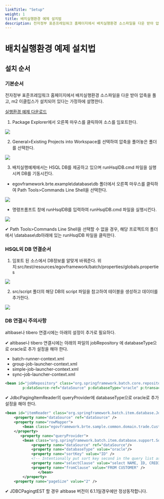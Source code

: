 ```yaml
---
linkTitle: "Setup"
weight: 1
title: 배치실행환경 예제 설치법
description: 전자정부 표준프레임워크 홈페이지에서 배치실행환경 소스파일을 다운 받아 압축을 풀고, m2 이클립스가 설치되어 있다는 가정하에 설명한다.
---
```

# 배치실행환경 예제 설치법

## 설치 순서
### 기본순서
전자정부 표준프레임워크 홈페이지에서 배치실행환경 소스파일을 다운 받아 압축을 풀고, m2 이클립스가 설치되어 있다는 가정하에 설명한다.

[실행환경 예제 다운로드](http://www.egovframe.go.kr/EgovRunEnvReleaseEdu.jsp?menu=3&submenu=1&leftsub=5)

1. Package Explorer에서 오른쪽 마우스를 클릭하여 소스를 임포트한다.

![](./images/사용자_지정_3.jpg)

2. General>Existing Projects into Workspace를 선택하여 압축을 풀어놓은 폴더를 선택한다.

![](./images/사용자_지정_4.jpg)

3. 배치실행예제에서는 HSQL DB를 제공하고 있으며 runHsqlDB.cmd 파일을 실행시켜 DB를 기동시킨다.

- egovframework.brte.example\database\db 폴더에서 오른쪽 마우스를 클릭하여 Path Tools>Commands Line Shell을 선택한다.

![](./images/setup_cmd.png)

- 명령프롬프트 창에 runHsqlDB를 입력하여 runHsqlDB.cmd 파일을 실행시킨다.

![](./images/setup_cmd2.png)

✔ Path Tools>Commands Line Shell을 선택할 수 없을 경우, 해당 프로젝트의 폴더에서 \database\db아래에 있는 runHsqlDB 파일을 클릭한다.

### HSQL외 DB 연결순서
1. 임포트 된 소스에서 DB정보를 알맞게 바꿔준다. 위치:src/test/resources/egovframework/batch/properties/globals.properties

![](./images/setup_dbproperty.png)

2. src/script 폴더의 해당 DB의 script 파일을 참고하여 테이블을 생성하고 데이터를 추가한다.

![](./images/setup_dbscript.png)

### DB 연결시 주의사항
altibase나 tibero 연결시에는 아래의 설정이 추가로 필요하다.

✔ altibase나 tibero 연결시에는 아래의 파일의 jobRepository 에 databaseType으로 oracle로 추가 설정을 해야 한다.

- batch-runner-context.xml
- group-job-launcher-context.xml
- simple-job-launcher-context.xml
- sync–job-launcher-context.xml

```xml
<bean id="jobRepository" class="org.springframework.batch.core.repository.support.JobRepositoryFactoryBean"
		p:dataSource-ref="dataSource" p:databaseType="oracle" p:transactionManager-ref="transactionManager" p:lobHandler-ref="lobHandler"/>
```

✔ JdbcPagingItemReader의 queryProvider에 databaseType으로 oracle로 추가 설정을 해야 한다.

```xml
<bean id="itemReader" class="org.springframework.batch.item.database.JdbcPagingItemReader" scope="step">
	<property name="dataSource" ref="dataSource" />
	<property name="rowMapper">
		<bean class="egovframework.brte.sample.common.domain.trade.CustomerCreditRowMapper" />
	</property>
       <property name="queryProvider">
		<bean class="org.springframework.batch.item.database.support.SqlPagingQueryProviderFactoryBean">
			<property name="dataSource" ref="dataSource"/>
			<property name="databaseType" value="oracle"/>
			<property name="sortKey" value="ID" />
			<!-- Intentionally put sort key second in the query list as a test -->
			<property name="selectClause" value="select NAME, ID, CREDIT" />
			<property name="fromClause" value="FROM CUSTOMER" />
               </bean>
        </property>
	<property name="pageSize" value="2" />
```

✔ JDBCPagingtEST 할 경우 altibase 버전이 6.1.1일경우에만 정상동작합니다.